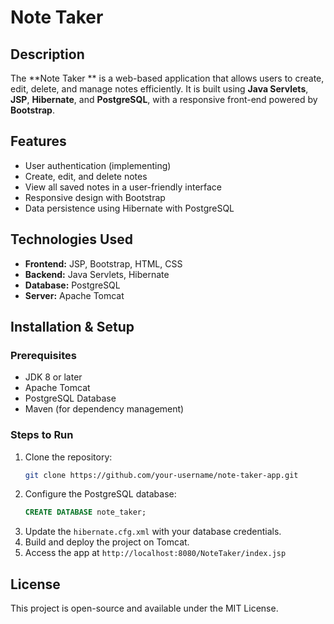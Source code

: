 # Note Taker 

## Description
The **Note Taker ** is a web-based application that allows users to create, edit, delete, and manage notes efficiently. It is built using **Java Servlets**, **JSP**, **Hibernate**, and **PostgreSQL**, with a responsive front-end powered by **Bootstrap**.

## Features
- User authentication (implementing)
- Create, edit, and delete notes
- View all saved notes in a user-friendly interface
- Responsive design with Bootstrap
- Data persistence using Hibernate with PostgreSQL

## Technologies Used
- **Frontend:** JSP, Bootstrap, HTML, CSS
- **Backend:** Java Servlets, Hibernate
- **Database:** PostgreSQL
- **Server:** Apache Tomcat

## Installation & Setup
### Prerequisites
- JDK 8 or later
- Apache Tomcat
- PostgreSQL Database
- Maven (for dependency management)

### Steps to Run
1. Clone the repository:
   ```sh
   git clone https://github.com/your-username/note-taker-app.git
   ```
2. Configure the PostgreSQL database:
   ```sql
   CREATE DATABASE note_taker;
   ```
3. Update the `hibernate.cfg.xml` with your database credentials.
4. Build and deploy the project on Tomcat.
5. Access the app at `http://localhost:8080/NoteTaker/index.jsp`

## License
This project is open-source and available under the MIT License.
